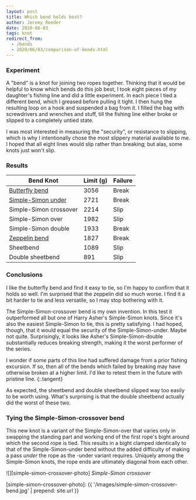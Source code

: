 ```yaml
---
layout: post
title: Which bend holds best?
author: Jeremy Reeder
date: 2020-06-03
tags: knot
redirect_from:
  - /bends
  - 2020/06/03/comparison-of-bends.html
---
```


### Experiment

A "bend" is a knot for joining two ropes together. Thinking that it would be
helpful to know which bends do this job best, I took eight pieces of my
daughter's fishing line and did a little experiment. In each piece I tied a
different bend, which I greased before pulling it tight. I then hung the
resulting loop on a hook and suspended a bag from it. I filled the bag with
screwdrivers and wrenches and stuff, till the fishing line either broke or
slipped to a completely untied state.

I was most interested in measuring the "security", or resistance to slipping,
which is why I intentionally chose the most slippery material available to me.
I hoped that all eight lines would slip rather than breaking; but alas, some
knots just won't slip.


### Results

| Bend Knot                                | Limit (g) | Failure |
|------------------------------------------|-----------|---------|
| [Butterfly bend][butterfly-bend]         | 3056      | Break   |
| [Simple-Simon under][simple-simon-under] | 2721      | Break   |
| Simple-Simon crossover                   | 2214      | Slip    |
| Simple-Simon over                        | 1982      | Slip    |
| Simple-Simon double                      | 1933      | Break   |
| [Zeppelin bend][zeppelin-bend]           | 1827      | Break   |
| Sheetbend                                | 1089      | Slip    |
| Double sheetbend                         | 891       | Slip    |


### Conclusions

I like the butterfly bend and find it easy to tie, so I'm happy to confirm that
it holds so well. I'm surprised that the zeppelin did so much worse. I find it
a bit harder to tie and less versatile, so I may stop bothering with it.

The Simple-Simon-crossover bend is my own invention. In this test it
outperformed all but one of Harry Asher's Simple-Simon knots. Since it's also
the easiest Simple-Simon to tie, this is pretty satisfying. I had hoped,
though, that it would equal the security of the Simple-Simon-under. Maybe not
quite. Surprisingly, it looks like Asher's Simple-Simon-double substantially
reduces breaking strength, making it the worst performer of the series.

I wonder if some parts of this line had suffered damage from a prior fishing
excursion. If so, then all of the bends which failed by breaking may have
otherwise broken at a higher limit. I'd like to retest them in the future with
pristine line.
{:.tangent}

As expected, the sheetbend and double sheetbend slipped way too easily to be
worth using. What's surprising is that the double sheetbend actually did the
worst of these two.


### Tying the Simple-Simon-crossover bend

This new knot is a variant of the Simple-Simon-over that varies only in
swapping the standing part and working end of the first rope's bight around
which the second rope is tied. This results in a bight clamped identically to
that of the Simple-Simon-under bend without the added difficulty of making a
pass _under_ the rope as the -under variant requires. Uniquely among the
Simple-Simon knots, the rope ends are ultimately diagonal from each other.

![][simple-simon-crossover-photo]
*Simple-Simon crossover*


[simple-simon-crossover-photo]: {{ '/images/simple-simon-crossover-bend.jpg' | prepend: site.url }}

[butterfly-bend]:     https://www.netknots.com/rope_knots/alpine-butterfly-bend
[simple-simon-under]: https://en.wikipedia.org/wiki/Simple_Simon_under
[zeppelin-bend]:      https://www.netknots.com/rope_knots/zeppelin-bend
